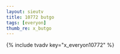 ```yaml
---
layout: sieutv
title: 10772 butgo
tags: [everyon]
thumb_re: x_butgo
---
```

{% include tvadv key="x_everyon10772" %}
